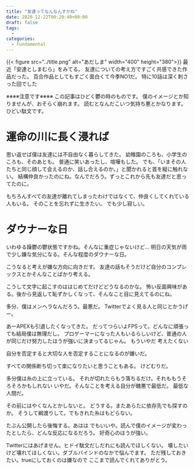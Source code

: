 ```yaml
---
title: "友達ってなんなんすかね"
date: 2020-12-22T00:29:49+09:00
draft: false
tags:
  - 
categories:
  - Fundamental
---
```

{{< figure src="../title.png" alt="あだしま" width="400" height="380">}}
最近「安達としまむら」をみてる。
友達についての考え方ですごく共感できた作品だった。
百合作品としてもすごく面白くて今季NO1だ。
特に10話は深く刺さった回でした

※※※※注意です※※※※
この記事はひどく鬱の時のものです。
僕のイメージとか知りませんが、おそらく崩れます。
読むとなんだこいつ気持ち悪とかなります。
ひどい駄文です。

# 運命の川に長く浸れば
思い返せば僕は友達には不自由なく暮らしてきた。
幼稚園のころも、小学生のころも、そのあとも。
普通に笑いあったし、喧嘩もした。
でも、「いまその人たちと同じ顔して会えるのか、話し合えるのか。」と聞かれると首を縦に触れない。
結構仲良かったのにね。なんでだろう。ずっとこれから先も友達だと思ってたのに。

もちろんすべての友達が離れてしまったわけではなくて、仲良くしてくれている人もいる。
そのことを忘れずに生きたい。
でも少し寂しい。

# ダウナーな日
いわゆる躁鬱の鬱状態ですかね。そんなに重症じゃないけど...
明日の天気が雨で少し嫌な気分になる。そんな程度のダウナーな日。

こうなると考えが嫌な方向に向きだす。
友達の話もそうだけど自分のコンプレックスとかそんなことばかり考える。

こうして文字に起こすのははじめてだけどどうなるのかな。
怖い反面興味がある。後から見返して恥ずかしくなって、そんなこと目に見えてるのにね。

多分、僕はメンヘラなんだろう。最悪だ。
Twitterでよく見る人と同じとかうげー。

あーAPEXも引退したくなってきた。
だってつらいよFPSって。どんなに頑張っても結局僕は無理だし。
プロゲーマーになった人もいるらしいけど、普通の人が同じだけ努力したほうが強いに決まってるじゃん。
もういやだ
考えたくない

自分を否定すると大切な人を否定することになるのが嫌いだ。

すべての関係断ち切って楽になりたいと思うこともある。
けどむりだ。

多分僕は糸の上に立っている。
それが切れたらもう落ちるだけ。それももうそろそろかもしれない
いやだ。そんなことを考える自分が醜悪で最低だ。
最低な人間だ。

その前にはやくなんとかしないと。
どうする。またあらたに依存先でも探すのか。
そうして綱渡りして。でもきれた糸はもどらない。


たぶん公開したら後悔する。あはは
でもいいや。読んで僕のイメージが変わったとしたら、どんな反応になるだろう。
好奇心のほうが強い。

Twitterにはあげません。ヒドイ駄文だしだれにも読んでほしくない。
壊したいけど壊れてほしくない。ダブルバインドのなかで悩んでます。
ただ残しておきたい。trueにしておくのは嫌なので
ここまで読んでくれてありがとう。